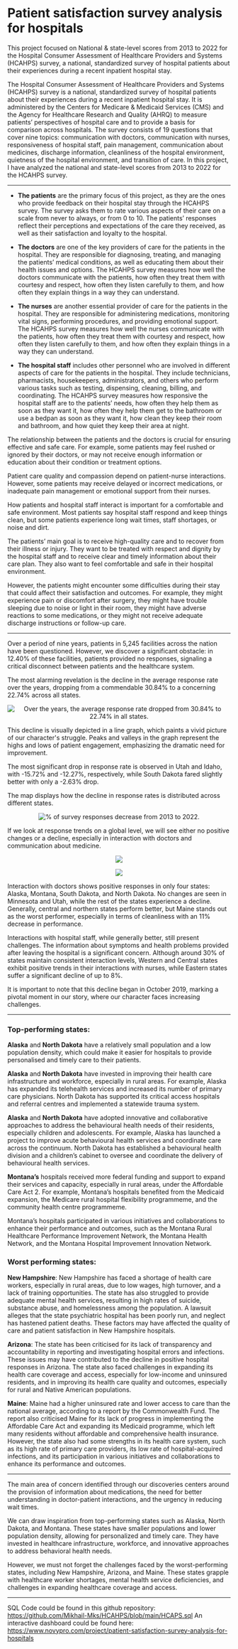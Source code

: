 # Patient satisfaction survey analysis for hospitals 

This project focused on National & state-level scores from 2013 to 2022 for the Hospital Consumer Assessment of Healthcare Providers and Systems (HCAHPS) survey, a national, standardized survey of hospital patients about their experiences during a recent inpatient hospital stay.

The Hospital Consumer Assessment of Healthcare Providers and Systems (HCAHPS) survey is a national, standardized survey of hospital patients about their experiences during a recent inpatient hospital stay. It is administered by the Centers for Medicare & Medicaid Services (CMS) and the Agency for Healthcare Research and Quality (AHRQ) to measure patients’ perspectives of hospital care and to provide a basis for comparison across hospitals. The survey consists of 19 questions that cover nine topics: communication with doctors, communication with nurses, responsiveness of hospital staff, pain management, communication about medicines, discharge information, cleanliness of the hospital environment, quietness of the hospital environment, and transition of care. In this project, I have analyzed the national and state-level scores from 2013 to 2022 for the HCAHPS survey.

---
 - **The patients** are the primary focus of this project, as they are the ones who provide feedback on their hospital stay through the HCAHPS survey. The survey asks them to rate various aspects of their care on a scale from never to always, or from 0 to 10. The patients’ responses reflect their perceptions and expectations of the care they received, as well as their satisfaction and loyalty to the hospital.

 - **The doctors** are one of the key providers of care for the patients in the hospital. They are responsible for diagnosing, treating, and managing the patients’ medical conditions, as well as educating them about their health issues and options. The HCAHPS survey measures how well the doctors communicate with the patients, how often they treat them with courtesy and respect, how often they listen carefully to them, and how often they explain things in a way they can understand.

- **The nurses** are another essential provider of care for the patients in the hospital. They are responsible for administering medications, monitoring vital signs, performing procedures, and providing emotional support. The HCAHPS survey measures how well the nurses communicate with the patients, how often they treat them with courtesy and respect, how often they listen carefully to them, and how often they explain things in a way they can understand.

- **The hospital staff** includes other personnel who are involved in different aspects of care for the patients in the hospital. They include technicians, pharmacists, housekeepers, administrators, and others who perform various tasks such as testing, dispensing, cleaning, billing, and coordinating. The HCAHPS survey measures how responsive the hospital staff are to the patients’ needs, how often they help them as soon as they want it, how often they help them get to the bathroom or use a bedpan as soon as they want it, how clean they keep their room and bathroom, and how quiet they keep their area at night.

The relationship between the patients and the doctors is crucial for ensuring effective and safe care. For example, some patients may feel rushed or ignored by their doctors, or may not receive enough information or education about their condition or treatment options.

Patient care quality and compassion depend on patient-nurse interactions. However, some patients may receive delayed or incorrect medications, or inadequate pain management or emotional support from their nurses.

How patients and hospital staff interact is important for a comfortable and safe environment. Most patients say hospital staff respond and keep things clean, but some patients experience long wait times, staff shortages, or noise and dirt.

The patients’ main goal is to receive high-quality care and to recover from their illness or injury. They want to be treated with respect and dignity by the hospital staff and to receive clear and timely information about their care plan. They also want to feel comfortable and safe in their hospital environment.

However, the patients might encounter some difficulties during their stay that could affect their satisfaction and outcomes. For example, they might experience pain or discomfort after surgery, they might have trouble sleeping due to noise or light in their room, they might have adverse reactions to some medications, or they might not receive adequate discharge instructions or follow-up care.

---

Over a period of nine years, patients in 5,245 facilities across the nation have been questioned. However, we discover a significant obstacle: in 12.40% of these facilities, patients provided no responses, signaling a critical disconnect between patients and the healthcare system.

The most alarming revelation is the decline in the average response rate over the years, dropping from a commendable 30.84% to a concerning 22.74% across all states.


<p align="center">
  <img src="https://github.com/Mikhail-Mks/HCAHPS/blob/main/Graphs/Response%20rate.png?raw=true" alt="Over the years, the average response rate dropped from 30.84% to 22.74% in all states.">
</p>


 This decline is visually depicted in a line graph, which paints a vivid picture of our character's struggle. Peaks and valleys in the graph represent the highs and lows of patient engagement, emphasizing the dramatic need for improvement.

The most significant drop in response rate is observed in Utah and Idaho, with -15.72% and -12.27%, respectively, while South Dakota fared slightly better with only a -2.63% drop.

The map displays how the decline in response rates is distributed across different states.

<p align="center">
  <img src="https://github.com/Mikhail-Mks/HCAHPS/blob/main/Graphs/Map.png?raw=true" alt="% of survey responses decrease from 2013 to 2022.">
</p>

If we look at response trends on a global level, we will see either no positive changes or a decline, especially in interaction with doctors and communication about medicine.

<p align="center">
  <img src="https://github.com/Mikhail-Mks/HCAHPS/blob/main/Graphs/Roles.png">
</p>

<p align="center">
  <img src="https://github.com/Mikhail-Mks/HCAHPS/blob/main/Graphs/Question%20type.png">
</p>

Interaction with doctors shows positive responses in only four states: Alaska, Montana, South Dakota, and North Dakota. No changes are seen in Minnesota and Utah, while the rest of the states experience a decline. Generally, central and northern states perform better, but Maine stands out as the worst performer, especially in terms of cleanliness with an 11% decrease in performance.

Interactions with hospital staff, while generally better, still present challenges. The information about symptoms and health problems provided after leaving the hospital is a significant concern. Although around 30% of states maintain consistent interaction levels, Western and Central states exhibit positive trends in their interactions with nurses, while Eastern states suffer a significant decline of up to 8%.

It is important to note that this decline began in October 2019, marking a pivotal moment in our story, where our character faces increasing challenges.

---
### Top-performing states:

**Alaska** and **North Dakota** have a relatively small population and a low population density, which could make it easier for hospitals to provide personalised and timely care to their patients.

**Alaska** and **North Dakota** have invested in improving their health care infrastructure and workforce, especially in rural areas. For example, Alaska has expanded its telehealth services and increased its number of primary care physicians. North Dakota has supported its critical access hospitals and referral centres and implemented a statewide trauma system.

**Alaska** and **North Dakota** have adopted innovative and collaborative approaches to address the behavioural health needs of their residents, especially children and adolescents. For example, Alaska has launched a project to improve acute behavioural health services and coordinate care across the continuum. North Dakota has established a behavioural health division and a children’s cabinet to oversee and coordinate the delivery of behavioural health services.

**Montana’s** hospitals received more federal funding and support to expand their services and capacity, especially in rural areas, under the Affordable Care Act 2. For example, Montana’s hospitals benefited from the Medicaid expansion, the Medicare rural hospital flexibility programmeme, and the community health centre programmeme.

Montana’s hospitals participated in various initiatives and collaborations to enhance their performance and outcomes, such as the Montana Rural Healthcare Performance Improvement Network, the Montana Health Network, and the Montana Hospital Improvement Innovation Network.

### Worst performing states:

**New Hampshire**: New Hampshire has faced a shortage of health care workers, especially in rural areas, due to low wages, high turnover, and a lack of training opportunities. The state has also struggled to provide adequate mental health services, resulting in high rates of suicide, substance abuse, and homelessness among the population. A lawsuit alleges that the state psychiatric hospital has been poorly run, and neglect has hastened patient deaths. These factors may have affected the quality of care and patient satisfaction in New Hampshire hospitals.

**Arizona**: The state has been criticised for its lack of transparency and accountability in reporting and investigating hospital errors and infections. These issues may have contributed to the decline in positive hospital responses in Arizona. The state also faced challenges in expanding its health care coverage and access, especially for low-income and uninsured residents, and in improving its health care quality and outcomes, especially for rural and Native American populations.

**Maine**: Maine had a higher uninsured rate and lower access to care than the national average, according to a report by the Commonwealth Fund. The report also criticised Maine for its lack of progress in implementing the Affordable Care Act and expanding its Medicaid programme, which left many residents without affordable and comprehensive health insurance. However, the state also had some strengths in its health care system, such as its high rate of primary care providers, its low rate of hospital-acquired infections, and its participation in various initiatives and collaborations to enhance its performance and outcomes.

---
The main area of concern identified through our discoveries centers around the provision of information about medications, the need for better understanding in doctor-patient interactions, and the urgency in reducing wait times.

We can draw inspiration from top-performing states such as Alaska, North Dakota, and Montana. These states have smaller populations and lower population density, allowing for personalized and timely care. They have invested in healthcare infrastructure, workforce, and innovative approaches to address behavioral health needs.

However, we must not forget the challenges faced by the worst-performing states, including New Hampshire, Arizona, and Maine. These states grapple with healthcare worker shortages, mental health service deficiencies, and challenges in expanding healthcare coverage and access.

---

SQL Code could be found in this github repository: https://github.com/Mikhail-Mks/HCAHPS/blob/main/HCAPS.sql
An interactive dashboard could be found here: https://www.novypro.com/project/patient-satisfaction-survey-analysis-for-hospitals
